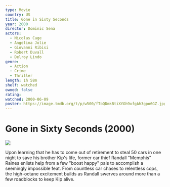 ```yaml
---
type: Movie
country: US
title: Gone in Sixty Seconds
year: 2000
director: Dominic Sena
actors:
  - Nicolas Cage
  - Angelina Jolie
  - Giovanni Ribisi
  - Robert Duvall
  - Delroy Lindo
genre:
  - Action
  - Crime
  - Thriller
length: 1h 58m
shelf: watched
owned: false
rating:
watched: 2000-06-09
poster: https://image.tmdb.org/t/p/w500/fToQDmkBtiXYGh9xfgAh3gpo6GZ.jpg
---
```


# Gone in Sixty Seconds (2000)

![](https://image.tmdb.org/t/p/w500/fToQDmkBtiXYGh9xfgAh3gpo6GZ.jpg)

Upon learning that he has to come out of retirement to steal 50 cars in one night to save his brother Kip's life, former car thief Randall "Memphis" Raines enlists help from a few "boost happy" pals to accomplish a seemingly impossible feat. From countless car chases to relentless cops, the high-octane excitement builds as Randall swerves around more than a few roadblocks to keep Kip alive.